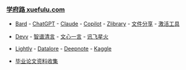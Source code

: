 ### **[学府路 xuefulu.com](http://xuefulu.com/)**

+ [Bard](https://bard.google.com/chat) - [ChatGPT](https://chat.openai.com/) - [Claude](https://claude.ai/) - [Copilot](https://copilot.microsoft.com) - [Zlibrary](https://zh.z-library.se/) - [文件分享](https://wormhole.app) - [激活工具](https://pan.baidu.com/s/14U3zIG4tG6ZdMBrHaPaLzw?pwd=c65c#list/path=%2FHEU%20KMS%20Activator)

+ [Devv](https://devv.ai) - [智谱清言](https://chatglm.cn/main/alltoolsdetail) - [文心一言](https://yiyan.baidu.com) - [讯飞星火](https://xinghuo.xfyun.cn/desk)

+ [Lightly](https://lightly.teamcode.com/login) - [Datalore](https://datalore.jetbrains.com/) - [Deepnote](https://deepnote.com/sign-in) - [Kaggle](https://www.kaggle.com/)

+ [毕业论文资料收集](https://send2me.cn/b8YG5Ez2/RI-z442A7iRs7A)




